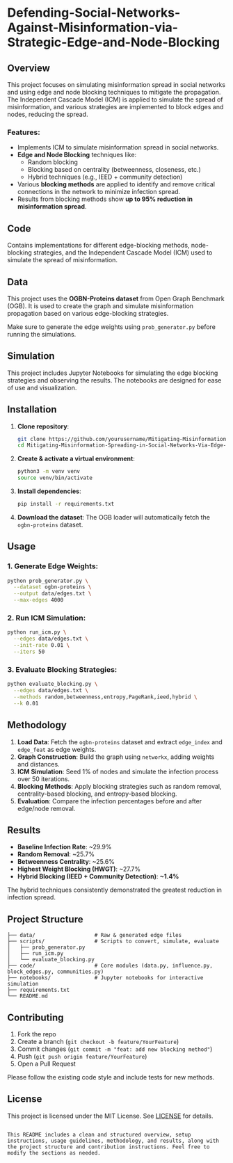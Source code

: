 # Defending-Social-Networks-Against-Misinformation-via-Strategic-Edge-and-Node-Blocking

## Overview

This project focuses on simulating misinformation spread in social networks and using edge and node blocking techniques to mitigate the propagation. The Independent Cascade Model (ICM) is applied to simulate the spread of misinformation, and various strategies are implemented to block edges and nodes, reducing the spread.

### Features:
- Implements ICM to simulate misinformation spread in social networks.
- **Edge and Node Blocking** techniques like:
  - Random blocking
  - Blocking based on centrality (betweenness, closeness, etc.)
  - Hybrid techniques (e.g., IEED + community detection)
- Various **blocking methods** are applied to identify and remove critical connections in the network to minimize infection spread.
- Results from blocking methods show **up to 95% reduction in misinformation spread**.

## Code

Contains implementations for different edge-blocking methods, node-blocking strategies, and the Independent Cascade Model (ICM) used to simulate the spread of misinformation.

## Data

This project uses the **OGBN-Proteins dataset** from Open Graph Benchmark (OGB). It is used to create the graph and simulate misinformation propagation based on various edge-blocking strategies.

Make sure to generate the edge weights using `prob_generator.py` before running the simulations.

## Simulation

This project includes Jupyter Notebooks for simulating the edge blocking strategies and observing the results. The notebooks are designed for ease of use and visualization.

## Installation

1. **Clone repository**:
   ```bash
   git clone https://github.com/yourusername/Mitigating-Misinformation-Spreading-in-Social-Networks-Via-Edge-Blocking.git
   cd Mitigating-Misinformation-Spreading-in-Social-Networks-Via-Edge-Blocking
   ```

2. **Create & activate a virtual environment**:
   ```bash
   python3 -m venv venv
   source venv/bin/activate
   ```

3. **Install dependencies**:
   ```bash
   pip install -r requirements.txt
   ```

4. **Download the dataset**:
   The OGB loader will automatically fetch the `ogbn-proteins` dataset.

## Usage

### 1. Generate Edge Weights:
```bash
python prob_generator.py \
  --dataset ogbn-proteins \
  --output data/edges.txt \
  --max-edges 4000
```

### 2. Run ICM Simulation:
```bash
python run_icm.py \
  --edges data/edges.txt \
  --init-rate 0.01 \
  --iters 50
```

### 3. Evaluate Blocking Strategies:
```bash
python evaluate_blocking.py \
  --edges data/edges.txt \
  --methods random,betweenness,entropy,PageRank,ieed,hybrid \
  --k 0.01
```

## Methodology

1. **Load Data**: Fetch the `ogbn-proteins` dataset and extract `edge_index` and `edge_feat` as edge weights.
2. **Graph Construction**: Build the graph using `networkx`, adding weights and distances.
3. **ICM Simulation**: Seed 1% of nodes and simulate the infection process over 50 iterations.
4. **Blocking Methods**: Apply blocking strategies such as random removal, centrality-based blocking, and entropy-based blocking.
5. **Evaluation**: Compare the infection percentages before and after edge/node removal.

## Results

- **Baseline Infection Rate**: ~29.9%
- **Random Removal**: ~25.7%
- **Betweenness Centrality**: ~25.6%
- **Highest Weight Blocking (HWGT)**: ~27.7%
- **Hybrid Blocking (IEED + Community Detection)**: **~1.4%**

The hybrid techniques consistently demonstrated the greatest reduction in infection spread.

## Project Structure
```
├── data/                   # Raw & generated edge files
├── scripts/                # Scripts to convert, simulate, evaluate
│   ├── prob_generator.py
│   ├── run_icm.py
│   └── evaluate_blocking.py
├── code/                   # Core modules (data.py, influence.py, block_edges.py, communities.py)
├── notebooks/              # Jupyter notebooks for interactive simulation
├── requirements.txt
└── README.md
```

## Contributing

1. Fork the repo
2. Create a branch (`git checkout -b feature/YourFeature`)
3. Commit changes (`git commit -m "feat: add new blocking method"`)
4. Push (`git push origin feature/YourFeature`)
5. Open a Pull Request

Please follow the existing code style and include tests for new methods.

## License
This project is licensed under the MIT License. See [LICENSE](LICENSE) for details.

```

This README includes a clean and structured overview, setup instructions, usage guidelines, methodology, and results, along with the project structure and contribution instructions. Feel free to modify the sections as needed.
